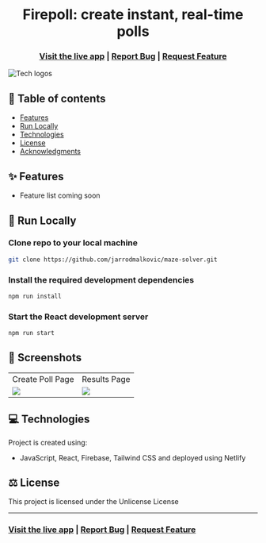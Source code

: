 <h1 align="center">Firepoll: create instant, real-time polls</h1>

<h3 align="center">
  <a href="https://mazesolver.xyz/">Visit the live app</a> |
  <a href="https://github.com/jarrodmalkovic/maze-solver/issues">Report Bug</a> |
  <a href="https://github.com/jarrodmalkovic/maze-solver/issues">Request Feature</a> 
</h3>

![Tech logos](https://i.ibb.co/xHfxGLP/tech-info-firepoll-2.png)


## 📝 Table of contents

- [Features](#features)
- [Run Locally](#run-locally)
- [Technologies](#technologies)
- [License](#license)
- [Acknowledgments](#acknowledgments)

## ✨ Features

- Feature list coming soon

## 🚀 Run Locally

### Clone repo to your local machine 

```bash
git clone https://github.com/jarrodmalkovic/maze-solver.git
```

### Install the required development dependencies

```bash
npm run install
```

### Start the React development server

```bash
npm run start
```

## 📸 Screenshots

<table>
  <tr>
    <td>Create Poll Page</td>
     <td>Results Page</td>
  </tr>
  <tr>
    <td valign="top"><img src="https://i.ibb.co/tD9QF3Q/firepoll-create-poll-page.png"/></td>
    <td  valign="top"><img src="https://i.ibb.co/g4LVd6W/firepoll-results-page.png"/></td>
  </tr>
 </table>


## 💻 Technologies

Project is created using:

- JavaScript, React, Firebase, Tailwind CSS and deployed using Netlify

## ⚖️ License

This project is licensed under the Unlicense License

<hr>

<h3>
  <a href="https://firepoll.xyz">Visit the live app</a> |
  <a href="https://github.com/jarrodmalkovic/maze-solver/issues">Report Bug</a> |
  <a href="https://github.com/jarrodmalkovic/maze-solver/issues">Request Feature</a> 
</h3>
